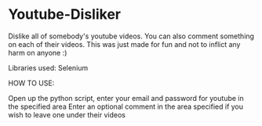 # Youtube-Disliker
Dislike all of somebody's youtube videos. You can also comment something on each of their videos. This was just made for fun and not to inflict any harm on anyone :)


Libraries used: Selenium 

HOW TO USE:

Open up the python script, enter your email and password for youtube in the specified area
Enter an optional comment in the area specified if you wish to leave one under their videos
